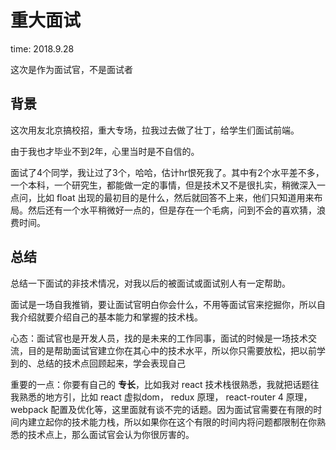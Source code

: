# 重大面试

time: 2018.9.28

这次是作为面试官，不是面试者

## 背景

这次用友北京搞校招，重大专场，拉我过去做了壮丁，给学生们面试前端。

由于我也才毕业不到2年，心里当时是不自信的。

面试了4个同学，我让过了3个，哈哈，估计hr恨死我了。其中有2个水平差不多，一个本科，一个研究生，都能做一定的事情，但是技术又不是很扎实，稍微深入一点问，比如 float 出现的最初目的是什么，然后就回答不上来，他们只知道用来布局。然后还有一个水平稍微好一点的，但是存在一个毛病，问到不会的喜欢猜，浪费时间。

## 总结

总结一下面试的非技术情况，对我以后的被面试或面试别人有一定帮助。

面试是一场自我推销，要让面试官明白你会什么，不用等面试官来挖掘你，所以自我介绍就要介绍自己的基本能力和掌握的技术栈。

心态：面试官也是开发人员，找的是未来的工作同事，面试的时候是一场技术交流，目的是帮助面试官建立你在其心中的技术水平，所以你只需要放松，把以前学到的、总结的技术点回顾起来，学会表现自己

重要的一点：你要有自己的 **专长**，比如我对 react 技术栈很熟悉，我就把话题往我熟悉的地方引，比如 react 虚拟dom， redux 原理， react-router 4 原理， webpack 配置及优化等，这里面就有谈不完的话题。因为面试官需要在有限的时间内建立起你的技术能力栈，所以如果你在这个有限的时间内将问题都限制在你熟悉的技术点上，那么面试官会认为你很厉害的。
